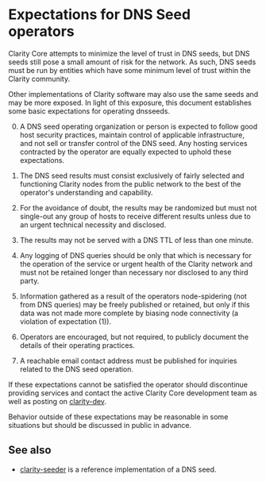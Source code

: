 Expectations for DNS Seed operators
====================================

Clarity Core attempts to minimize the level of trust in DNS seeds,
but DNS seeds still pose a small amount of risk for the network.
As such, DNS seeds must be run by entities which have some minimum
level of trust within the Clarity community.

Other implementations of Clarity software may also use the same
seeds and may be more exposed. In light of this exposure, this
document establishes some basic expectations for operating dnsseeds.

0. A DNS seed operating organization or person is expected to follow good
host security practices, maintain control of applicable infrastructure,
and not sell or transfer control of the DNS seed. Any hosting services
contracted by the operator are equally expected to uphold these expectations.

1. The DNS seed results must consist exclusively of fairly selected and
functioning Clarity nodes from the public network to the best of the
operator's understanding and capability.

2. For the avoidance of doubt, the results may be randomized but must not
single-out any group of hosts to receive different results unless due to an
urgent technical necessity and disclosed.

3. The results may not be served with a DNS TTL of less than one minute.

4. Any logging of DNS queries should be only that which is necessary
for the operation of the service or urgent health of the Clarity
network and must not be retained longer than necessary nor disclosed
to any third party.

5. Information gathered as a result of the operators node-spidering
(not from DNS queries) may be freely published or retained, but only
if this data was not made more complete by biasing node connectivity
(a violation of expectation (1)).

6. Operators are encouraged, but not required, to publicly document the
details of their operating practices.

7. A reachable email contact address must be published for inquiries
related to the DNS seed operation.

If these expectations cannot be satisfied the operator should
discontinue providing services and contact the active Clarity
Core development team as well as posting on
[clarity-dev](https://lists.linuxfoundation.org/mailman/listinfo/clarity-dev).

Behavior outside of these expectations may be reasonable in some
situations but should be discussed in public in advance.

See also
----------
- [clarity-seeder](https://github.com/sipa/clarity-seeder) is a reference implementation of a DNS seed.
